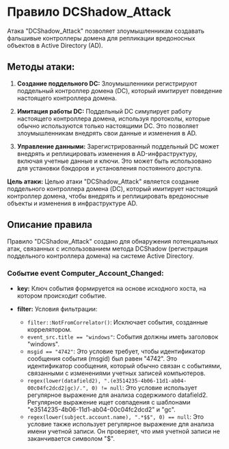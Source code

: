 # Правило DCShadow_Attack

Атака "DCShadow_Attack" позволяет злоумышленникам создавать фальшивые контроллеры домена для репликации вредоносных объектов в Active Directory (AD).

## Методы атаки:

1. **Создание поддельного DC:** Злоумышленники регистрируют поддельный контроллер домена (DC), который имитирует поведение настоящего контроллера домена.

2. **Имитация работы DC:** Поддельный DC симулирует работу настоящего контроллера домена, используя протоколы, которые обычно используются только настоящими DC. Это позволяет злоумышленникам внедрять свои данные и изменения в AD.

3. **Управление данными:** Зарегистрированный поддельный DC может внедрять и реплицировать изменения в AD-инфраструктуру, включая учетные данные и ключи. Это может быть использовано для установки бэкдоров и установления постоянного доступа.

**Цель атаки:** Целью атаки "DCShadow_Attack" является создание поддельного контроллера домена (DC), который имитирует настоящий контроллер домена, чтобы внедрять и реплицировать вредоносные объекты и изменения в инфраструктуре AD.

## Описание правила

Правило "DCShadow_Attack" создано для обнаружения потенциальных атак, связанных с использованием метода DCShadow (регистрация поддельного контроллера домена) на системе Active Directory.

### Событие event Computer_Account_Changed:

- **key:** Ключ события формируется на основе исходного хоста, на котором происходит событие.

- **filter:** Условия фильтрации:
  - `filter::NotFromCorrelator()`: Исключает события, созданные коррелятором.
  - `event_src.title == "windows"`: События должны иметь заголовок "windows".
  - `msgid == "4742"`: Это условие требует, чтобы идентификатор сообщения события (msgid) был равен "4742". Это идентификатор сообщения, который обычно связан с событиями, связанными с изменениями учетных записей компьютеров.
  - `regex(lower(datafield2), ".(e3514235-4b06-11d1-ab04-00c04fc2dcd2|gc)/.", 0) != null`: Это условие использует регулярное выражение для анализа содержимого datafield2. Регулярное выражение ищет совпадения с шаблонами "e3514235-4b06-11d1-ab04-00c04fc2dcd2" и "gc".
  - `regex(lower(subject.account.name), ".*$$", 0) == null`: Это условие также использует регулярное выражение для анализа имени учетной записи. Он проверяет, что имя учетной записи не заканчивается символом "$".
